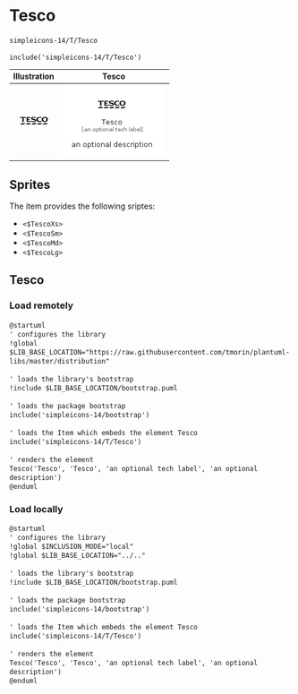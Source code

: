 # Tesco


```text
simpleicons-14/T/Tesco
```

```text
include('simpleicons-14/T/Tesco')
```



| Illustration | Tesco |
| :---: | :---: |
| ![illustration for Illustration](../../simpleicons-14/T/Tesco.png) | ![illustration for Tesco](../../simpleicons-14/T/Tesco.Local.png) |



## Sprites
The item provides the following sriptes:

- `<$TescoXs>`
- `<$TescoSm>`
- `<$TescoMd>`
- `<$TescoLg>`





## Tesco

### Load remotely
```plantuml
@startuml
' configures the library
!global $LIB_BASE_LOCATION="https://raw.githubusercontent.com/tmorin/plantuml-libs/master/distribution"

' loads the library's bootstrap
!include $LIB_BASE_LOCATION/bootstrap.puml

' loads the package bootstrap
include('simpleicons-14/bootstrap')

' loads the Item which embeds the element Tesco
include('simpleicons-14/T/Tesco')

' renders the element
Tesco('Tesco', 'Tesco', 'an optional tech label', 'an optional description')
@enduml
```

### Load locally
```plantuml
@startuml
' configures the library
!global $INCLUSION_MODE="local"
!global $LIB_BASE_LOCATION="../.."

' loads the library's bootstrap
!include $LIB_BASE_LOCATION/bootstrap.puml

' loads the package bootstrap
include('simpleicons-14/bootstrap')

' loads the Item which embeds the element Tesco
include('simpleicons-14/T/Tesco')

' renders the element
Tesco('Tesco', 'Tesco', 'an optional tech label', 'an optional description')
@enduml
```

